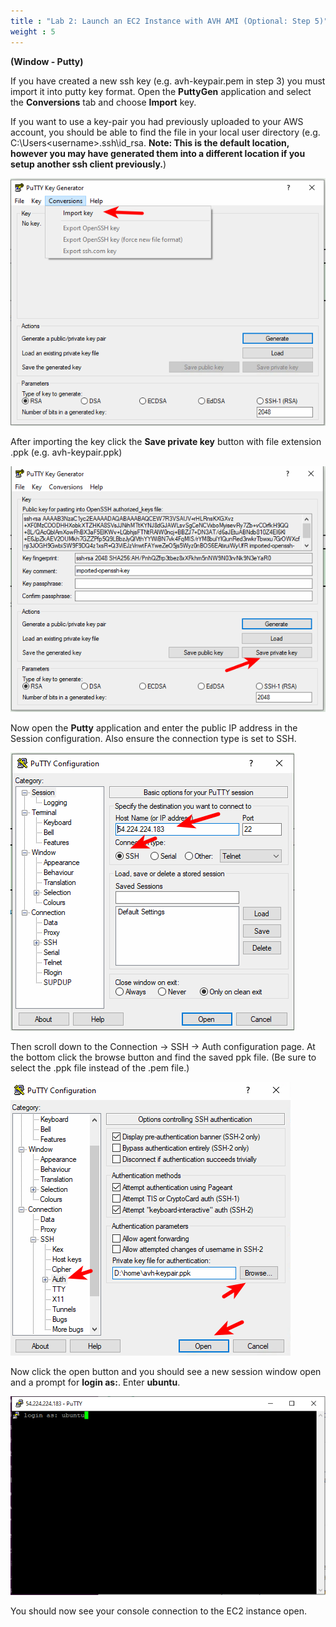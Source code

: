 ```yaml
---
title : "Lab 2: Launch an EC2 Instance with AVH AMI (Optional: Step 5)"
weight : 5
---
```


**(Window - Putty)**

If you have created a new ssh key (e.g. avh-keypair.pem in step 3) you must import it into putty key format. Open the **PuttyGen** application and select the **Conversions** tab and choose **Import** key.

If you want to use a key-pair you had previously uploaded to your AWS account, you should be able to find the file in your local user directory (e.g. C:\Users\<username>\.ssh\id_rsa. **Note: This is the default location, however you may have generated them into a different location if you setup another ssh client previously.**)

![Putty Import](/static/putty-import.png)

After importing the key click the **Save private key** button with file extension .ppk (e.g. avh-keypair.ppk)

![Putty Save](/static/putty-save.png)

Now open the **Putty** application and enter the public IP address in the Session configuration. Also ensure the connection type is set to SSH.

![Putty Session](/static/putty-session.png)

Then scroll down to the Connection -> SSH -> Auth configuration page. At the bottom click the browse button and find the saved ppk file. (Be sure to select the .ppk file instead of the .pem file.)

![Putty Auth](/static/putty-auth.png)

Now click the open button and you should see a new session window open and a prompt for **login as:**. Enter **ubuntu**.

![Putty Login](/static/putty-login.png)

You should now see your console connection to the EC2 instance open.
